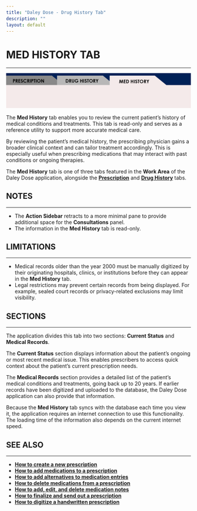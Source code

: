 ```yaml
---
title: "Daley Dose - Drug History Tab"
description: ""
layout: default
---
```


# **MED HISTORY TAB**
---
![Daily Dose Tabs](/assets/images/daley-dose-home-window-parts-med-history-1.png)

The **Med History** tab enables you to review the current patient’s history of medical conditions and treatments. This tab is read-only and serves as a reference utility to support more accurate medical care.

By reviewing the patient’s medical history, the prescribing physician gains a broader clinical context and can tailor treatment accordingly. This is especially useful when prescribing medications that may interact with past conditions or ongoing therapies.

The **Med History** tab is one of three tabs featured in the **Work Area** of the Daley Dose application, alongside the [**Prescription**](/daleydose/window-prescription-tab) and [**Drug History**](/daleydose/window-drug-history-tab) tabs.

## **NOTES**
---
- The **Action Sidebar** retracts to a more minimal pane to provide additional space for the **Consultations** panel.
- The information in the **Med History** tab is read-only.

## **LIMITATIONS**
---
- Medical records older than the year 2000 must be manually digitized by their originating hospitals, clinics, or institutions before they can appear in the **Med History** tab.
- Legal restrictions may prevent certain records from being displayed. For example, sealed court records or privacy-related exclusions may limit visibility.

## **SECTIONS**
---
The application divides this tab into two sections: **Current Status** and **Medical Records**.  

The **Current Status** section displays information about the patient’s ongoing or most recent medical issue. This enables prescribers to access quick context about the patient’s current prescription needs.  

The **Medical Records** section provides a detailed list of the patient’s medical conditions and treatments, going back up to 20 years. If earlier records have been digitized and uploaded to the database, the Daley Dose application can also provide that information.  

Because the **Med History** tab syncs with the database each time you view it, the application requires an internet connection to use this functionality. The loading time of the information also depends on the current internet speed.

## **SEE ALSO**
---
- [**How to create a new prescription**](/daleydose/prescription-create-new)  
- [**How to add medications to a prescription**](/daleydose/prescription-add-meds)
- [**How to add alternatives to medication entries**](/daleydose/prescription-add-alts)  
- [**How to delete medications from a prescription**](/daleydose/prescription-delete-meds)  
- [**How to add, edit, and delete medication notes**](/daleydose/prescription-manage)  
- [**How to finalize and send out a prescription**](/daleydose/prescription-finalize)  
- [**How to digitize a handwritten prescription**](/daleydose/prescription-digitize)
